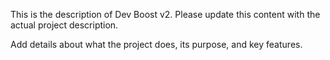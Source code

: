 This is the description of Dev Boost v2. Please update this content with the actual project description.

Add details about what the project does, its purpose, and key features.
